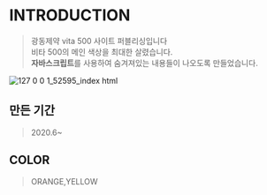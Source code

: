 # INTRODUCTION
> 광동제약 vita 500 사이트 퍼블리싱입니다<br>
> 비타 500의 메인 색상을 최대한 살렸습니다.<br>
> <b>자바스크립트</b>를 사용하여 숨겨져있는 내용들이 나오도록 만들었습니다.

![127 0 0 1_52595_index html](https://user-images.githubusercontent.com/58199479/83942498-dbee2200-a82e-11ea-812a-bc97103d3e0b.png)

## 만든 기간
> 2020.6~
## COLOR
> ORANGE,YELLOW

